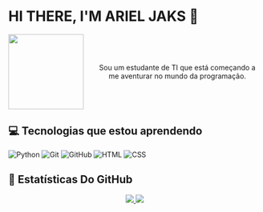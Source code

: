 <h1> HI THERE, I'M ARIEL JAKS 👋</h1> 

<div align="center" style="display: flex; align-items: center; justify-content: center; gap: 20px;">
  <img height="150" src="https://ohiofi.com/assets/nyan.gif"/>
  <p style="margin: 0; padding: 0;">Sou um estudante de TI que está começando a me aventurar no mundo da programação.</p>
</div>

<h2>💻 Tecnologias que estou aprendendo</h2>

<!--![JavaScript](https://img.shields.io/badge/JavaScript-F7DF1E?style=for-the-badge&logo=javascript&logoColor=black)
![TypeScript](https://img.shields.io/badge/TypeScript-007ACC?style=for-the-badge&logo=typescript&logoColor=white)
![React](https://img.shields.io/badge/React-20232A?style=for-the-badge&logo=react&logoColor=61DAFB)
![Node](https://img.shields.io/badge/Node.js-43853D?style=for-the-badge&logo=node.js&logoColor=white)
![Python](https://img.shields.io/badge/Python-3776AB?style=for-the-badge&logo=python&logoColor=white)
![Java](https://img.shields.io/badge/Java-ED8B00?style=for-the-badge&logo=openjdk&logoColor=white)
![Docker](https://img.shields.io/badge/Docker-2496ED?style=for-the-badge&logo=docker&logoColor=white)
![AWS](https://img.shields.io/badge/AWS-232F3E?style=for-the-badge&logo=amazon-aws&logoColor=white)
-->
![Python](https://img.shields.io/badge/Python-3776AB?style=for-the-badge&logo=python&logoColor=white)
![Git](https://img.shields.io/badge/Git-F05032?style=for-the-badge&logo=git&logoColor=white)
![GitHub](https://img.shields.io/badge/GitHub-181717?style=for-the-badge&logo=github&logoColor=white)
![HTML](https://img.shields.io/badge/HTML-239120?style=for-the-badge&logo=html5&logoColor=white)
![CSS](https://img.shields.io/badge/CSS3-1572B6?style=for-the-badge&logo=css3&logoColor=white)


<h2>🚀 Estatísticas Do GitHub</h2>

<p align="center">
  <a href="https://github.com/Serif-beef">
    <img src="https://github-readme-stats.vercel.app/api?username=Serif-beef&show_icons=true&theme=transparent&locale=pt-br&custom_title=Estatísticas%20Gerais&card_width=400" />
    <img src="https://github-readme-stats.vercel.app/api/top-langs/?username=Serif-beef&theme=transparent&locale=pt-br&hide_progress=true&card_width=400" />
  </a>
</p>
